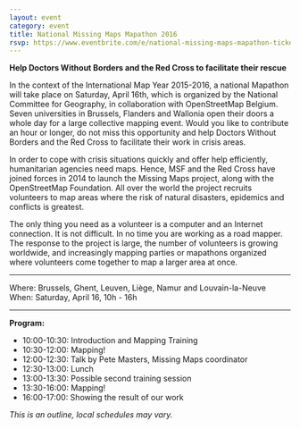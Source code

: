 ```yaml
---
layout: event
category: event
title: National Missing Maps Mapathon 2016
rsvp: https://www.eventbrite.com/e/national-missing-maps-mapathon-tickets-23149918028
---
```


**Help Doctors Without Borders and the Red Cross to facilitate their rescue**

In the context of the International Map Year 2015-2016, a national Mapathon will take place on Saturday, April 16th, which is organized by the National Committee for Geography, in collaboration with OpenStreetMap Belgium. Seven universities in Brussels, Flanders and Wallonia open their doors a whole day for a large collective mapping event. Would you like to contribute an hour or longer, do not miss this opportunity and help Doctors Without Borders and the Red Cross to facilitate their work in crisis areas.

In order to cope with crisis situations quickly and offer help efficiently, humanitarian agencies need maps. Hence, MSF and the Red Cross have joined forces in 2014 to launch the Missing Maps project, along with the OpenStreetMap Foundation. All over the world the project recruits volunteers to map areas where the risk of natural disasters, epidemics and conflicts is greatest.

The only thing you need as a volunteer is a computer and an Internet connection. It is not difficult. In no time you are working as a road mapper. The response to the project is large, the number of volunteers is growing worldwide, and increasingly mapping parties or mapathons organized where volunteers come together to map a larger area at once.

---

Where: Brussels, Ghent, Leuven, Liège, Namur and Louvain-la-Neuve
When: Saturday, April 16, 10h - 16h

---

**Program:**

- 10:00-10:30: Introduction and Mapping Training
- 10:30-12:00: Mapping!
- 12:00-12:30: Talk by Pete Masters, Missing Maps coordinator
- 12:30-13:00: Lunch
- 13:00-13:30: Possible second training session
- 13:30-16:00: Mapping!
- 16:00-17:00: Showing the result of our work

*This is an outline, local schedules may vary.*
